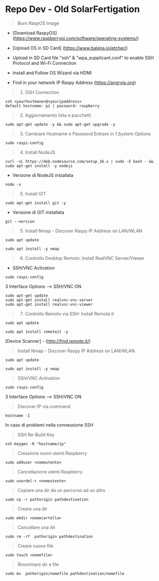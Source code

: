 # Repo Dev - Old SolarFertigation 

> Burn RaspOS Image
- [Download RaspyOS] (https://www.raspberrypi.com/software/operating-systems/)
- [Upload OS in SD Card] (https://www.balena.io/etcher/)

- Upload in SD Card file "ssh" & "wpa_supplicant.conf" to enable SSH Protocol and Wi-Fi Connection
- Install and Follow OS Wizard via HDMI
- Find in your network IP Raspy Address (https://angryip.org)

> 1. SSH Connection
```
ssh <yourhostmane>@<youripaddress>
default hostname: pi | password: raspberry
```
> 2. Aggiornamento lista e pacchetti 
```
sudo apt-get update -y && sudo apt-get upgrade -y
```
> 3. Cambiare Hostname e Password
Entrare in 1.System Options 
```
sudo raspi-config
```
> 4. Install NodeJS
```
curl -sL https://deb.nodesource.com/setup_16.x | sudo -E bash - && sudo apt-get install -y nodejs
```
- Versione di NodeJS installata
```
node -v
```
> 5. Install GIT
```
sudo apt-get install git -y
```
- Versione di GIT installata
```
git --version
```
> 5. Install Nmap - Discover Raspy IP Address on LAN/WLAN
```
sudo apt update
```
```
sudo apt install -y nmap
```
> 6. Controllo Desktop Remoto: Install RealVNC Server/Viewer
- SSH/VNC Activation
```
sudo raspi-config
```
3 Interface Options --> SSH/VNC ON
```
sudo apt-get update
sudo apt-get install realvnc-vnc-server
sudo apt-get install realvnc-vnc-viewer
```
> 7. Controllo Remoto via SSH: Install Remote.it
```
sudo apt update
```
```
sudo apt install remoteit -y
```
[Device Scanner] - (http://find.remote.it/)




> Install Nmap - Discover Raspy IP Address on LAN/WLAN
```
sudo apt update
```
```
sudo apt install -y nmap
```

> SSH/VNC Activation
```
sudo raspi-config
```
3 Interface Options --> SSH/VNC ON

> Discover IP via command 
```
hostname -I
```

In caso di problemi nella connessione SSH
> SSH Re-Build Key
```
ssh-keygen -R "hostname/ip"
```

> Creazione nuovi utenti Raspberry
```
sudo adduser <nomeutente>
```
> Cancellazione utenti Raspberry
```
sudo userdel-r <nomeutente>
```

> Copiare una dir da un percorso ad un altro 
```
sudo cp -r pathorigin pathdestination 
```
> Creare una dir 
```
sudo mkdir <nomecartella>
```
> Cancellare una dir 
```
sudo rm -rf  pathorigin pathdestination 
```
> Creare nuovo file  
```
sudo touch <nomefile>
```
> Rinominare dir e file
```
sudo mv  pathorigin/nomefile pathdestination/nomefile
```